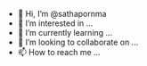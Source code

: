 - 👋 Hi, I’m @sathapornma
- 👀 I’m interested in ...
- 🌱 I’m currently learning ...
- 💞️ I’m looking to collaborate on ...
- 📫 How to reach me ...

<!---
sathapornma/sathapornma is a ✨ special ✨ repository because its `README.md` (this file) appears on your GitHub profile.
You can click the Preview link to take a look at your changes.
--->

